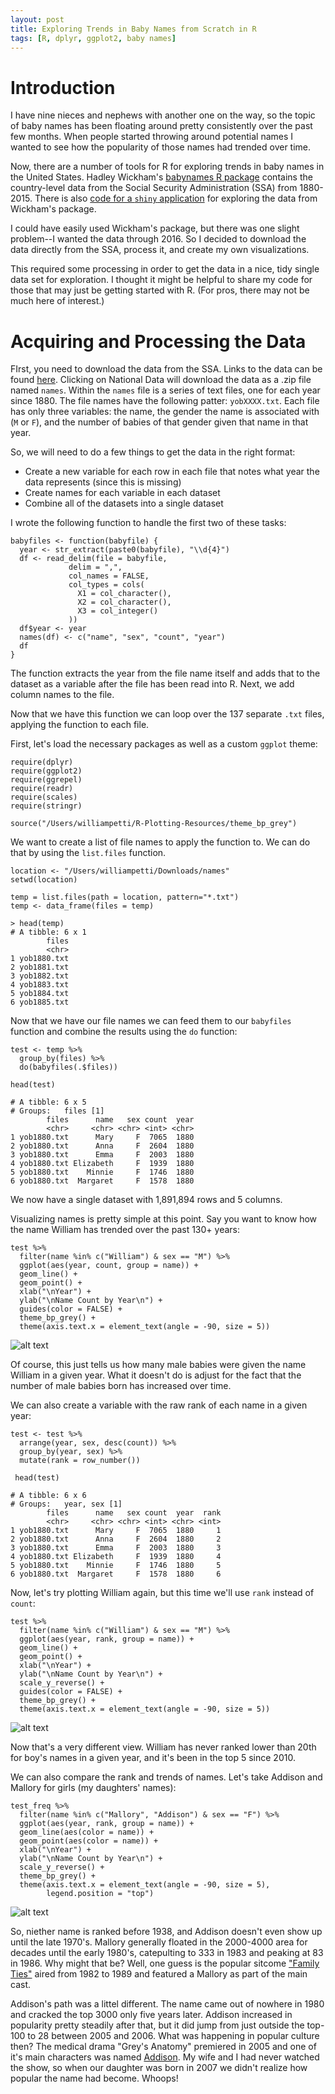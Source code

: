 ```yaml
---
layout: post
title: Exploring Trends in Baby Names from Scratch in R
tags: [R, dplyr, ggplot2, baby names]
---
```


# Introduction

I have nine nieces and nephews with another one on the way, so the topic of baby names has been floating around pretty consistently over the past few months. When people started throwing around potential names I wanted to see how the popularity of those names had trended over time.

Now, there are a number of tools for R for exploring trends in baby names in the United States. Hadley Wickham's [babynames R package](https://cran.r-project.org/package=babynames) contains the country-level data from the Social Security Administration (SSA) from 1880-2015. There is also [code for a  `shiny` application](https://ntguardian.wordpress.com/2016/08/22/ssa-baby-names-visualization-with-r-and-shiny/) for exploring the data from Wickham's package.

I could have easily used Wickham's package, but there was one slight problem--I wanted the data through 2016.  So I decided to download the data directly from the SSA, process it, and create my own visualizations. 

This required some processing in order to get the data in a nice, tidy single data set for exploration. I thought it might be helpful to share my code for those that may just be getting started with R. (For pros, there may not be much here of interest.)

# Acquiring and Processing the Data

FIrst, you need to download the data from the SSA. Links to the data can be found [here](http://www.ssa.gov/oact/babynames/limits.html). Clicking on National Data will download the data as a .zip file named `names`. Within the `names` file is a series of text files, one for each year since 1880. The file names have the following patter: `yobXXXX.txt`. Each file has only three variables: the name, the gender the name is associated with (`M` or `F`), and the number of babies of that gender given that name in that year. 

So, we will need to do a few things to get the data in the right format:

- Create a new variable for each row in each file that notes what year the data represents (since this is missing)
- Create names for each variable in each dataset
- Combine all of the datasets into a single dataset

I wrote the following function to handle the first two of these tasks:

```
babyfiles <- function(babyfile) {
  year <- str_extract(paste0(babyfile), "\\d{4}")
  df <- read_delim(file = babyfile, 
             delim = ",", 
             col_names = FALSE, 
             col_types = cols(
               X1 = col_character(),
               X2 = col_character(),
               X3 = col_integer()
             ))
  df$year <- year
  names(df) <- c("name", "sex", "count", "year")
  df
}
```
The function extracts the year from the file name itself and adds that to the dataset as a variable after the file has been read into R. Next, we add column names to the file.

Now that we have this function we can loop over the 137 separate `.txt` files, applying the function to each file.

First, let's load the necessary packages as well as a custom `ggplot` theme:

```
require(dplyr)
require(ggplot2)
require(ggrepel)
require(readr)
require(scales)
require(stringr) 

source("/Users/williampetti/R-Plotting-Resources/theme_bp_grey")

```
We want to create a list of file names to apply the function to. We can do that by using the `list.files` function. 

```
location <- "/Users/williampetti/Downloads/names"
setwd(location)

temp = list.files(path = location, pattern="*.txt")
temp <- data_frame(files = temp)

> head(temp)
# A tibble: 6 x 1
        files
        <chr>
1 yob1880.txt
2 yob1881.txt
3 yob1882.txt
4 yob1883.txt
5 yob1884.txt
6 yob1885.txt

````
Now that we have our file names we can feed them to our `babyfiles` function and combine the results using the `do` function:

```
test <- temp %>%
  group_by(files) %>%
  do(babyfiles(.$files))
  
head(test)

# A tibble: 6 x 5
# Groups:   files [1]
        files      name   sex count  year
        <chr>     <chr> <chr> <int> <chr>
1 yob1880.txt      Mary     F  7065  1880
2 yob1880.txt      Anna     F  2604  1880
3 yob1880.txt      Emma     F  2003  1880
4 yob1880.txt Elizabeth     F  1939  1880
5 yob1880.txt    Minnie     F  1746  1880
6 yob1880.txt  Margaret     F  1578  1880
```
We now have a single dataset with 1,891,894 rows and 5 columns. 

Visualizing names is pretty simple at this point. Say you want to know how the name William has trended over the past 130+ years:

```
test %>%
  filter(name %in% c("William") & sex == "M") %>%
  ggplot(aes(year, count, group = name)) +
  geom_line() +
  geom_point() +
  xlab("\nYear") +
  ylab("\nName Count by Year\n") +
  guides(color = FALSE) + 
  theme_bp_grey() +
  theme(axis.text.x = element_text(angle = -90, size = 5))
  ```
  
![alt text](https://github.com/BillPetti/BillPetti.github.io/blob/master/_posts/william_count.png?raw=true "william_count")

Of course, this just tells us how many male babies were given the name William in a given year. What it doesn't do is adjust for the fact that the number of male babies born has increased over time.

We can also create a variable with the raw rank of each name in a given year:

```
test <- test %>%
  arrange(year, sex, desc(count)) %>%
  group_by(year, sex) %>%
  mutate(rank = row_number())
  
 head(test)

# A tibble: 6 x 6
# Groups:   year, sex [1]
        files      name   sex count  year  rank
        <chr>     <chr> <chr> <int> <chr> <int>
1 yob1880.txt      Mary     F  7065  1880     1
2 yob1880.txt      Anna     F  2604  1880     2
3 yob1880.txt      Emma     F  2003  1880     3
4 yob1880.txt Elizabeth     F  1939  1880     4
5 yob1880.txt    Minnie     F  1746  1880     5
6 yob1880.txt  Margaret     F  1578  1880     6
```
  
Now, let's try plotting William again, but this time we'll use `rank` instead of `count`:

```
test %>%
  filter(name %in% c("William") & sex == "M") %>%
  ggplot(aes(year, rank, group = name)) +
  geom_line() +
  geom_point() +
  xlab("\nYear") +
  ylab("\nName Count by Year\n") +
  scale_y_reverse() +
  guides(color = FALSE) + 
  theme_bp_grey() +
  theme(axis.text.x = element_text(angle = -90, size = 5))  
  ```
  
![alt text](https://github.com/BillPetti/BillPetti.github.io/blob/master/_posts/william_rank.png?raw=true "william_rank")

Now that's a very different view. William has never ranked lower than 20th for boy's names in a given year, and it's been in the top 5 since 2010.

We can also compare the rank and trends of names. Let's take Addison and Mallory for girls (my daughters' names):

```
test_freq %>%
  filter(name %in% c("Mallory", "Addison") & sex == "F") %>%
  ggplot(aes(year, rank, group = name)) +
  geom_line(aes(color = name)) +
  geom_point(aes(color = name)) +
  xlab("\nYear") +
  ylab("\nName Count by Year\n") +
  scale_y_reverse() +
  theme_bp_grey() +
  theme(axis.text.x = element_text(angle = -90, size = 5), 
        legend.position = "top")  
```
![alt text](https://github.com/BillPetti/BillPetti.github.io/blob/master/_posts/girls_rank.png?raw=true "girls_rank")

So, niether name is ranked before 1938, and Addison doesn't even show up until the late 1970's. Mallory generally floated in the 2000-4000 area for decades until the early 1980's, catepulting to 333 in 1983 and peaking at 83 in 1986. Why might that be? Well, one guess is the popular sitcome ["Family Ties"](https://en.wikipedia.org/wiki/Family_Ties) aired from 1982 to 1989 and featured a Mallory as part of the main cast.

Addison's path was a littel different. The name came out of nowhere in 1980 and cracked the top 3000 only five years later. Addison increased in popularity pretty steadily after that, but it did jump from just outside the top-100 to 28 between 2005 and 2006. What was happening in popular culture then? The medical drama "Grey's Anatomy" premiered in 2005 and one of it's main characters was named [Addison](https://en.wikipedia.org/wiki/Addison_Montgomery). My wife and I had never watched the show, so when our daughter was born in 2007 we didn't realize how popular the name had become. Whoops!